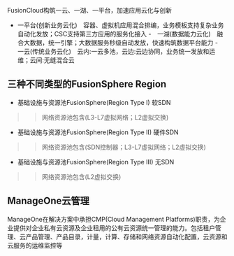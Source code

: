FusionCloud构筑一云、一湖、一平台，加速应用云化与创新
- 一平台(创新业务云化)　容器、虚拟机应用混合排编，业务模板支持复杂业务自动化发放；CSC支持第三方应用的服务化接入
-　一湖(数据能力云化)　融合大数据，统一引擎；大数据服务秒级自动发放，快速构筑数据平台能力
-　一云(传统业务云化)　云内:一云多池，云边:云边协同，业务统一发放和运维；云间:无缝混合云

三种不同类型的FusionSphere Region
---

- 基础设施与资源池FusionSphere(Region Type I) 软SDN
>>网络资源池包含(L3-L7虚拟网络；L2虚拟交换)

- 基础设施与资源池FusionSphere(Region Type II) 硬件SDN
>>网络资源池包含(SDN控制器；L3-L7虚拟网络；L2虚拟交换)

- 基础设施与资源池FusionSphere(Region Type III) 无SDN
>> 网络资源池包含(L2虚拟交换)

ManageOne云管理
---

ManageOne在解决方案中承担CMP(Cloud Management Platforms)职责，为企业提供对企业私有云资源及企业租用的公有云资源统一管理的能力。包括租户管理、云产品管理、产品目录，计量，计算、存储和网络资源自动化配置，云资源和云服务的运维监控等

